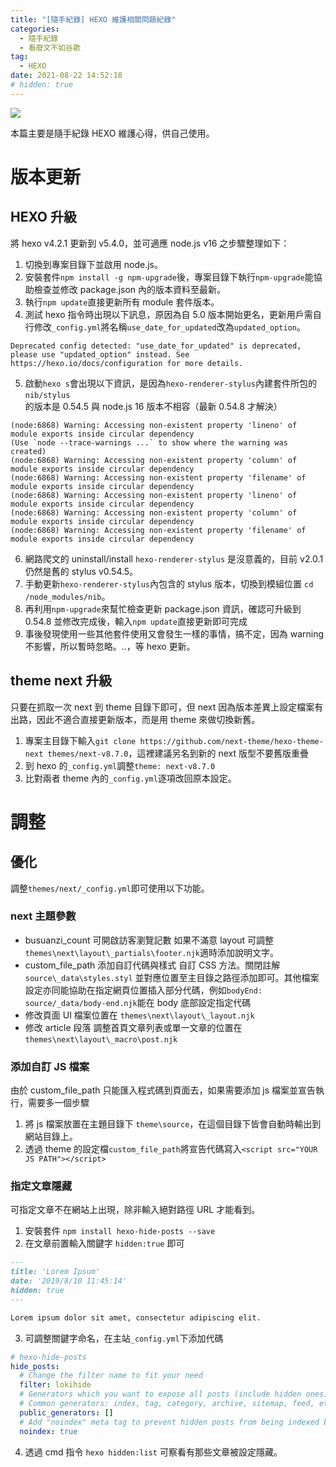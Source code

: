 ```yaml
---
title: "[隨手紀錄] HEXO 維護相關問題紀錄"
categories:
  - 隨手紀錄
  - 看廢文不如谷歌
tag:
  - HEXO
date: 2021-08-22 14:52:18
# hidden: true
---
```

<!-- ![](https://i.imgur.com/y30OtFX.png) -->
![](https://i.imgur.com/khVSx9I.png)

本篇主要是隨手紀錄 HEXO 維護心得，供自己使用。

<!--more-->

# 版本更新

## HEXO 升級
將 hexo v4.2.1 更新到 v5.4.0，並可適應 node.js v16 之步驟整理如下：

1. 切換到專案目錄下並啟用 node.js。
2. 安裝套件`npm install -g npm-upgrade`後，專案目錄下執行`npm-upgrade`能協助檢查並修改 package.json 內的版本資料至最新。
3. 執行`npm update`直接更新所有 module 套件版本。
4. 測試 hexo 指令時出現以下訊息，原因為自 5.0 版本開始更名，更新用戶需自行修改`_config.yml`將名稱`use_date_for_updated`改為`updated_option`。
```shell
Deprecated config detected: "use_date_for_updated" is deprecated, please use "updated_option" instead. See https://hexo.io/docs/configuration for more details.
```
5. 啟動`hexo s`會出現以下資訊，是因為`hexo-renderer-stylus`內建套件所包的`nib/stylus`的版本是 0.54.5 與 node.js 16 版本不相容（最新 0.54.8 才解決）
```shell
(node:6868) Warning: Accessing non-existent property 'lineno' of module exports inside circular dependency
(Use `node --trace-warnings ...` to show where the warning was created)
(node:6868) Warning: Accessing non-existent property 'column' of module exports inside circular dependency
(node:6868) Warning: Accessing non-existent property 'filename' of module exports inside circular dependency
(node:6868) Warning: Accessing non-existent property 'lineno' of module exports inside circular dependency
(node:6868) Warning: Accessing non-existent property 'column' of module exports inside circular dependency
(node:6868) Warning: Accessing non-existent property 'filename' of module exports inside circular dependency
```
6. 網路爬文的 uninstall/install `hexo-renderer-stylus` 是沒意義的，目前 v2.0.1 仍然是舊的 stylus v0.54.5。
7. 手動更新`hexo-renderer-stylus`內包含的 stylus 版本，切換到模組位置 `cd /node_modules/nib`。
8. 再利用`npm-upgrade`來幫忙檢查更新 package.json 資訊，確認可升級到 0.54.8 並修改完成後，輸入`npm update`直接更新即可完成
9. 事後發現使用一些其他套件使用又會發生一樣的事情，搞不定，因為 warning 不影響，所以暫時忽略。..，等 hexo 更新。

## theme next 升級
只要在抓取一次 next 到 theme 目錄下即可，但 next 因為版本差異上設定檔案有出路，因此不適合直接更新版本，而是用 theme 來做切換新舊。

1. 專案主目錄下輸入`git clone https://github.com/next-theme/hexo-theme-next themes/next-v8.7.0`，這裡建議另名到新的 next 版型不要舊版重疊
2. 到 hexo 的`_config.yml`調整`theme: next-v8.7.0`
3. 比對兩者 theme 內的`_config.yml`逐項改回原本設定。

# 調整

## 優化
調整`themes/next/_config.yml`即可使用以下功能。

### next 主題參數
- busuanzi_count 可開啟訪客瀏覽記數
如果不滿意 layout 可調整`themes\next\layout\_partials\footer.njk`適時添加說明文字。
- custom_file_path 添加自訂代碼與樣式
自訂 CSS 方法。關閉註解 `source\_data\styles.styl` 並對應位置至主目錄之路徑添加即可。其他檔案設定亦同能協助在指定網頁位置插入部分代碼，例如`bodyEnd: source/_data/body-end.njk`能在 body 底部設定指定代碼
- 修改頁面 UI
檔案位置在 `themes\next\layout\_layout.njk`
- 修改 article 段落
調整首頁文章列表或單一文章的位置在 `themes\next\layout\_macro\post.njk`

### 添加自訂 JS 檔案
由於 custom_file_path 只能匯入程式碼到頁面去，如果需要添加 js 檔案並宣告執行，需要多一個步驟

1. 將 js 檔案放置在主題目錄下 `theme\source`，在這個目錄下皆會自動時輸出到網站目錄上。
2. 透過 theme 的設定檔`custom_file_path`將宣告代碼寫入`<script src="YOUR JS PATH"></script>`

### 指定文章隱藏
可指定文章不在網站上出現，除非輸入絕對路徑 URL 才能看到。

1. 安裝套件 `npm install hexo-hide-posts --save`
2. 在文章前置輸入關鍵字 `hidden:true` 即可
```markdown
---
title: 'Lorem Ipsum'
date: '2019/8/10 11:45:14'
hidden: true
---

Lorem ipsum dolor sit amet, consectetur adipiscing elit.
```
3. 可調整關鍵字命名，在主站`_config.yml`下添加代碼
```yml
# hexo-hide-posts
hide_posts:
  # Change the filter name to fit your need
  filter: lokihide
  # Generators which you want to expose all posts (include hidden ones) to.
  # Common generators: index, tag, category, archive, sitemap, feed, etc.
  public_generators: []
  # Add "noindex" meta tag to prevent hidden posts from being indexed by search engines
  noindex: true
```
4. 透過 cmd 指令 `hexo hidden:list` 可察看有那些文章被設定隱藏。